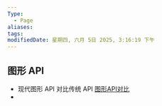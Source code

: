 ```yaml
---
Type:
  - Page
aliases: 
tags: 
modifiedDate: 星期四, 六月 5日 2025, 3:16:19 下午
---
```


## 图形 API

- 现代图形 API 对比传统 API [图形API对比](图形API对比.md)
- 
